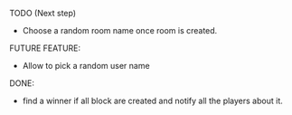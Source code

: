 TODO (Next step)

- Choose a random room name once room is created.


FUTURE FEATURE:
- Allow to pick a random user name


DONE: 

- find a winner if all block are created and notify all the players about it.